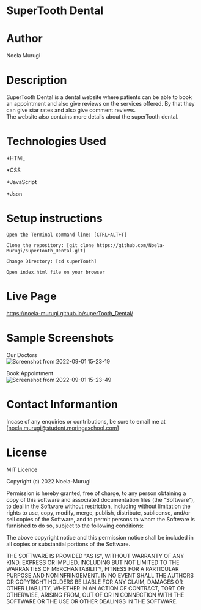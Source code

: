 # SuperTooth Dental

# Author
Noela Murugi

# Description
SuperTooth Dental is a dental website where patients can be able to book an appointment and also give reviews on the services offered.
By that they can give star rates and also give comment reviews. <br>The website also contains more details about the superTooth dental.

# Technologies Used
*HTML<br>

*CSS<br>

*JavaScript<br>

*Json<br>

# Setup instructions
```
Open the Terminal command line: [CTRL+ALT+T]

Clone the repository: [git clone https://github.com/Noela-Murugi/superTooth_Dental.git]

Change Directory: [cd superTooth]

Open index.html file on your browser

```
# Live Page
https://noela-murugi.github.io/superTooth_Dental/
# Sample Screenshots
Our Doctors<br>
![Screenshot from 2022-09-01 15-23-19](https://user-images.githubusercontent.com/97957631/187915544-caca2a0b-7706-4919-9234-16b1e02da03a.png)

Book Appointment<br>
![Screenshot from 2022-09-01 15-23-49](https://user-images.githubusercontent.com/97957631/187915621-589f5d80-f014-4fe5-b3c5-4744118ee7dc.png)

# Contact Informantion
Incase of any enquiries or contributions, be sure to email me at [noela.murugi@student.moringaschool.com]

# License
MIT Licence<br>

Copyright (c) 2022 Noela-Murugi<br>

Permission is hereby granted, free of charge, to any person obtaining a copy
of this software and associated documentation files (the "Software"), to deal
in the Software without restriction, including without limitation the rights
to use, copy, modify, merge, publish, distribute, sublicense, and/or sell
copies of the Software, and to permit persons to whom the Software is
furnished to do so, subject to the following conditions:

The above copyright notice and this permission notice shall be included in all
copies or substantial portions of the Software.

THE SOFTWARE IS PROVIDED "AS IS", WITHOUT WARRANTY OF ANY KIND, EXPRESS OR
IMPLIED, INCLUDING BUT NOT LIMITED TO THE WARRANTIES OF MERCHANTABILITY,
FITNESS FOR A PARTICULAR PURPOSE AND NONINFRINGEMENT. IN NO EVENT SHALL THE
AUTHORS OR COPYRIGHT HOLDERS BE LIABLE FOR ANY CLAIM, DAMAGES OR OTHER
LIABILITY, WHETHER IN AN ACTION OF CONTRACT, TORT OR OTHERWISE, ARISING FROM,
OUT OF OR IN CONNECTION WITH THE SOFTWARE OR THE USE OR OTHER DEALINGS IN THE
SOFTWARE.
